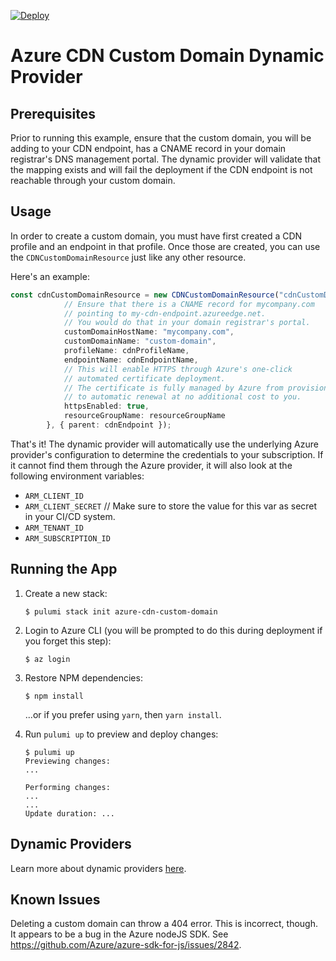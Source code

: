 [![Deploy](https://get.pulumi.com/new/button.svg)](https://app.pulumi.com/new)

# Azure CDN Custom Domain Dynamic Provider

## Prerequisites

Prior to running this example, ensure that the custom domain, you will be adding to your CDN endpoint, has a CNAME record in your domain registrar's DNS management portal. The dynamic provider will validate that the mapping exists and will fail the deployment if the CDN endpoint is not reachable through your custom domain.

## Usage

In order to create a custom domain, you must have first created a CDN profile and an endpoint in that profile. Once those are created, you can use the `CDNCustomDomainResource` just like any other resource.

Here's an example:

```ts
const cdnCustomDomainResource = new CDNCustomDomainResource("cdnCustomDomain", {
            // Ensure that there is a CNAME record for mycompany.com
            // pointing to my-cdn-endpoint.azureedge.net.
            // You would do that in your domain registrar's portal.
            customDomainHostName: "mycompany.com",
            customDomainName: "custom-domain",
            profileName: cdnProfileName,
            endpointName: cdnEndpointName,
            // This will enable HTTPS through Azure's one-click
            // automated certificate deployment.
            // The certificate is fully managed by Azure from provisioning
            // to automatic renewal at no additional cost to you.
            httpsEnabled: true,
            resourceGroupName: resourceGroupName
        }, { parent: cdnEndpoint });
```

That's it! The dynamic provider will automatically use the underlying Azure provider's configuration to determine the credentials to your subscription. If it cannot find them through the Azure provider, it will also look at the following environment variables:

- `ARM_CLIENT_ID`
- `ARM_CLIENT_SECRET` // Make sure to store the value for this var as secret in your CI/CD system.
- `ARM_TENANT_ID`
- `ARM_SUBSCRIPTION_ID`

## Running the App

1.  Create a new stack:

    ```
    $ pulumi stack init azure-cdn-custom-domain
    ```

1.  Login to Azure CLI (you will be prompted to do this during deployment if you forget this step):

    ```
    $ az login
    ```

1.  Restore NPM dependencies:

    ```
    $ npm install
    ```

    ...or if you prefer using `yarn`, then `yarn install`.

1.  Run `pulumi up` to preview and deploy changes:

    ``` 
    $ pulumi up
    Previewing changes:
    ...

    Performing changes:
    ...
    ...
    Update duration: ...
    ```

## Dynamic Providers

Learn more about dynamic providers [here](https://pulumi.io/reference/programming-model/#dynamicproviders).

## Known Issues

Deleting a custom domain can throw a 404 error. This is incorrect, though. It appears to be a bug in the Azure nodeJS SDK. See https://github.com/Azure/azure-sdk-for-js/issues/2842.
